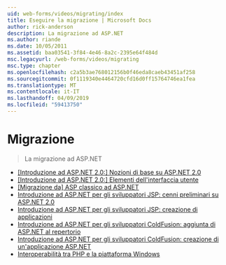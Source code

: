 ```yaml
---
uid: web-forms/videos/migrating/index
title: Eseguire la migrazione | Microsoft Docs
author: rick-anderson
description: La migrazione ad ASP.NET
ms.author: riande
ms.date: 10/05/2011
ms.assetid: baa03541-3f84-4e46-8a2c-2395e64f484d
msc.legacyurl: /web-forms/videos/migrating
msc.type: chapter
ms.openlocfilehash: c2a5b3ae768012156b0f46eda8caeb43451af258
ms.sourcegitcommit: 0f1119340e4464720cfd16d0ff15764746ea1fea
ms.translationtype: MT
ms.contentlocale: it-IT
ms.lasthandoff: 04/09/2019
ms.locfileid: "59413750"
---
```

# <a name="migrating"></a>Migrazione

> La migrazione ad ASP.NET


- [[Introduzione ad ASP.NET 2.0:] Nozioni di base su ASP.NET 2.0](intro-to-aspnet-20-aspnet-20-fundamentals.md)
- [[Introduzione ad ASP.NET 2.0:] Elementi dell'interfaccia utente](intro-to-aspnet-20-user-interface-elements.md)
- [[Migrazione da] ASP classico ad ASP.NET](migrating-from-classic-asp-to-aspnet.md)
- [Introduzione ad ASP.NET per gli sviluppatori JSP: cenni preliminari su ASP.NET 2.0](intro-to-aspnet-for-jsp-developers-welcome-to-aspnet-20.md)
- [Introduzione ad ASP.NET per gli sviluppatori JSP: creazione di applicazioni](intro-to-aspnet-for-jsp-developers-building-applications.md)
- [Introduzione ad ASP.NET per gli sviluppatori ColdFusion: aggiunta di ASP.NET al repertorio](intro-to-aspnet-for-coldfusion-developers-adding-aspnet-to-your-repertoire.md)
- [Introduzione ad ASP.NET per gli sviluppatori ColdFusion: creazione di un'applicazione ASP.NET](introduction-to-aspnet-for-coldfusion-developers-building-an-aspnet-application.md)
- [Interoperabilità tra PHP e la piattaforma Windows](interop-between-php-and-the-windows-platform.md)

